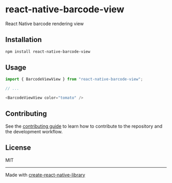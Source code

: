 # react-native-barcode-view

React Native barcode rendering view

## Installation

```sh
npm install react-native-barcode-view
```

## Usage

```js
import { BarcodeViewView } from "react-native-barcode-view";

// ...

<BarcodeViewView color="tomato" />
```

## Contributing

See the [contributing guide](CONTRIBUTING.md) to learn how to contribute to the repository and the development workflow.

## License

MIT

---

Made with [create-react-native-library](https://github.com/callstack/react-native-builder-bob)
